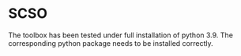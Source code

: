 # SCSO
The toolbox has been tested under full installation of python 3.9. The corresponding python package needs to be installed correctly.
